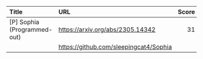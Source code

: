 | Title                       | URL                                    |   Score | Date                |
|:----------------------------|:---------------------------------------|--------:|:--------------------|
| [P] Sophia (Programmed-out) | https://arxiv.org/abs/2305.14342       |      31 | 2023-05-28 15:31:25 |
|                             | https://github.com/sleepingcat4/Sophia |         |                     |